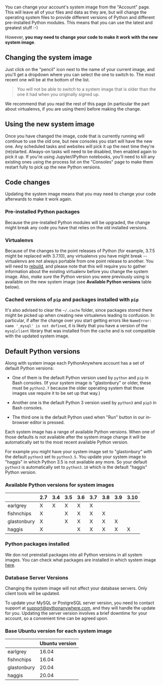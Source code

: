 <!--
.. title: Changing your system image
.. slug: ChangingSystemImage
.. date: 2021-02-18 14:35:28 UTC+01:00
.. tags:
.. category:
.. link:
.. description:
.. type: text
-->

You can change your account's system image from the "Account" page. This will
leave all of your files and data as they are, but will change the operating
system files to provide different versions of Python and different pre-installed
Python modules. This means that you can use the latest and greatest stuff :-)

However, **you may need to change your code to make it work with the new
system image**.

## Changing the system image

Just click on the "pencil" icon next to the name of your current image, and
you'll get a dropdown where you can select the one to switch to. The most
recent one will be at the bottom of the list.

> You will not be able to switch to a system image that is older than the one
> it had when you originally signed up.

We recommend that you read the rest of this page (in particular the part about
virtualenvs, if you are using them) before making the change.

## Using the new system image

Once you have changed the image, code that is currently running will
continue to use the old one, but new consoles you start will
have the new one. Any scheduled tasks and
websites will pick it up the next time they're (re)started. Always-on tasks
will need to be disabled, then enabled again to pick it up.
If you're using Jupyter/IPython notebooks, you'll need to kill
any existing ones using the process list on the "Consoles" page
to make them restart fully to pick up the new Python versions.

## Code changes

Updating the system image means that you may need to change your code afterwards
to make it work again.

### Pre-installed Python packages

Because the pre-installed Python modules will be upgraded,
the change might break any code you have that relies on the old
installed versions.

### Virtualenvs

Because of the changes to the point releases of Python
(for example, 3.7.5 might be replaced with 3.7.10), any
virtualenvs you have might break -- virtualenvs are not always
portable from one point release to another. You will need to
[rebuild](/pages/RebuildingVirtualenvs), and please note that this will require
you to gather information about the existing virtualenv before you change
the system image.  Also, *make sure* the Python
version you were previously using is available on the new system image
(see **Available Python versions** table below).

### Cached versions of `pip` and packages installed with `pip`

It's also advised to clear the `~/.cache` folder, since packages
stored there might be picked up when creating new virtualenvs leading
to confusion.  In particular, if after the change over you start getting
errors like `NameError: name '_mysql' is not defined`, it is likely that you
have a version of the `mysqlclient` library that was installed from the cache
and is not compatible with the updated system image.

## Default Python versions

Along with system image each PythonAnywhere account has a set of
default Python versions:

* One of them is the default Python version used by `python` and
  `pip` in Bash consoles. (If your system image is "glastonbury" or older, these
  must be `python2.7` because the older operating system that those images use
  require it to be set up that way.)

* Another one is the default Python 3 version used by `python3` and
  `pip3` in Bash consoles.

* The third one is the default Python used when "Run" button in our
  in-browser editor is pressed.

Each system image has a range of available Python versions.
When one of those defaults is not available after the system
image change it will be automatically set to the most recent available
Python version.

For example you might have your system image set to "glastonbury" with the default
`python3` set to `python3.5`. You update your system image to
"haggis" in which Python 3.5 is not available any more. So your
default `python3` is automatically set to `python3.10` which is the
default "haggis" Python version.

### Available Python versions for system images

|             |2.7|3.4|3.5|3.6|3.7|3.8|3.9|3.10|
|-------------|---|---|---|---|---|---|---|----|
| earlgrey    | X | X | X | X | X |   |   |    |
| fishnchips  | X |   | X | X | X | X |   |    |
| glastonbury | X |   | X | X | X | X | X |    |
| haggis      | X |   |   | X | X | X | X | X  |

### Python packages installed

We don not preinstall packages into all Python versions in all system images.
You can check what packages are installed in which system
image [here](https://www.pythonanywhere.com/batteries_included/).

### Database Server Versions

Changing the system image will not affect your database servers. Only client
tools will be updated.

To update your MySQL or PostgreSQL server version, you need to contact support
at support@pythonanywhere.com, and they will handle the update for you. Updating
the server version involves a brief downtime for your account, so a convenient 
time can be agreed upon.

### Base Ubuntu version for each system image

|             |Ubuntu version|
|-------------|--------------|
| earlgrey    | 16.04        |
| fishnchips  | 16.04        |
| glastonbury | 20.04        |
| haggis      | 20.04        |
